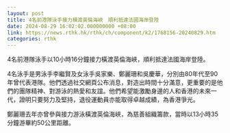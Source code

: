 ```yaml
---
layout: post
title: 4名前港隊泳手接力橫渡英倫海峽　順利抵達法國海岸登陸
date: 2024-08-29 16:02:02.000000000 +08:00
link: https://news.rthk.hk/rthk/ch/component/k2/1768156-20240829.htm
categories: rthk
---
```


4名前港隊泳手以10小時16分鐘接力橫渡英倫海峽，順利抵達法國海岸登陸。

4名泳手是男泳手李繼賢及女泳手吳家樂、鄭麗珊和吳慶華，分別由80年代至90年曾代表港隊。他們透過社交網頁公布消息，對造出時間十分滿意，更重要的是他們的團隊精神、對游泳的熱愛和友誼。他們希望能激勵身邊的人和香港的未來一代，證明只要努力及堅持，退役運動員亦能取得卓越成績，為香港爭光。

鄭麗珊去年亦曾參與接力游泳橫渡英倫海峽，為慈善組織籌款，當時以13小時35分鐘游畢約50公里距離。
